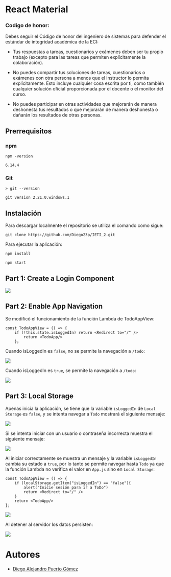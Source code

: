 # React Material

### Codigo de honor:
Debes seguir el Código de honor del ingeniero de sistemas para defender el estándar de integridad académica de la ECI:

* Tus respuestas a tareas, cuestionarios y exámenes deben ser tu propio trabajo (excepto para las tareas que permiten explícitamente la colaboración).

* No puedes compartir tus soluciones de tareas, cuestionarios o exámenes con otra persona a menos que el instructor lo permita explícitamente. Esto incluye cualquier cosa escrita por ti, como también cualquier solución oficial proporcionada por el docente o el monitor del curso.

* No puedes participar en otras actividades que mejorarán de manera deshonesta tus resultados o que mejorarán de manera deshonesta o dañarán los resultados de otras personas.

## Prerrequisitos

### npm

```
npm -version

6.14.4
```

### Git

```
> git --version

git version 2.21.0.windows.1
```

## Instalación

Para descargar localmente el repositorio se utiliza el comando como sigue:
```
git clone https://github.com/Diego23p/IETI_2.git
```

Para ejecutar la aplicación:
```
npm install

npm start
```

## Part 1: Create a Login Component

![](/img/1.jpg)

## Part 2: Enable App Navigation

Se modificó el funcionamiento de la función Lambda de TodoAppView:
```
const TodoAppView = () => {
	if (!this.state.isLoggedIn) return <Redirect to="/" />
        return <TodoApp/>
    };
```

Cuando isLoggedIn es ```false```, no se permite la navegación a ```/todo```:

![](/img/2.jpg)

Cuando isLoggedIn es ```true```, se permite la navegación a ```/todo```:

![](/img/3.jpg)

## Part 3: Local Storage

Apenas inicia la aplicación, se tiene que la variable ```isLoggedIn``` de ```Local Storage``` es ```false```, y se intenta navegar a ```Todo``` mostrará el siguiente mensaje:

![](/img/4.jpg)

Si se intenta iniciar con un usuario o contraseña incorrecta muestra el siguiente mensaje:

![](/img/5.jpg)

Al iniciar correctamente se muestra un mensaje y la variable ```isLoggedIn``` cambia su estado a ```true```, por lo tanto se permite navegar hasta ```Todo``` ya que la función Lambda no verifica el valor en ```App.js``` sino en ```Local Storage```:
```
const TodoAppView = () => {
	if (localStorage.getItem("isLoggedIn") == "false"){
        alert("Inicie sesión para ir a ToDo")
        return <Redirect to="/" />
    }
    return <TodoApp/>
};
```

![](/img/6.jpg)

Al detener al servidor los datos persisten:


![](/img/7.jpg)

# Autores

- [Diego Alejandro Puerto Gómez](https://github.com/Diego23p)
